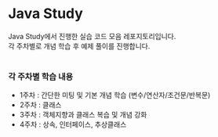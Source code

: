 # Java Study
Java Study에서 진행한 실습 코드 모음 레포지토리입니다.<br>
각 주차별로 개념 학습 후 예제 풀이를 진행합니다.<br>
<br>

### 각 주차별 학습 내용

- 1주차 : 간단한 미팅 및 기본 개념 학습 (변수/연산자/조건문/반복문)
- 2주차 : 클래스
- 3주차 : 객체지향과 클래스 복습 및 개념 강화
- 4주차 : 상속, 인터페이스, 추상클래스
